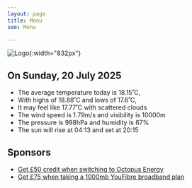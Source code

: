 ```yaml
---
layout: page
title: Menu
seo: Menu

---
```


![Logo](/images/logo.jpg){:width="832px"}

<!-- weather_marker starts -->
## On Sunday, 20 July 2025

- The average temperature today is 18.15˚C,
- With highs of 18.88˚C and lows of 17.6˚C,
- It may feel like 17.77˚C with scattered clouds
- The wind speed is 1.79m/s and visibility is 10000m
- The pressure is 998hPa and humidity is 67%
- The sun will rise at 04:13 and set at 20:15

<!-- weather_marker ends -->

## Sponsors

- [Get £50 credit when switching to Octopus Energy](https://bit.ly/3oD1nnS)
- [Get £75 when taking a 1000mb YouFibre broadband plan](https://aklam.io/91zWhU?)
